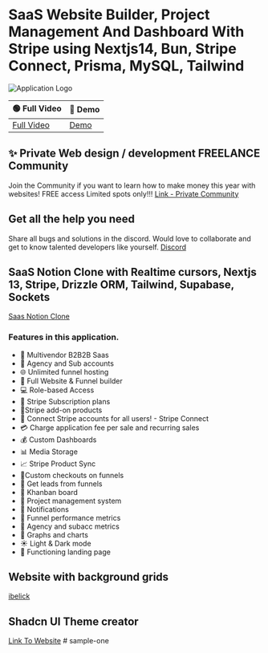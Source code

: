 # SaaS Website Builder, Project Management And Dashboard With Stripe using Nextjs14, Bun, Stripe Connect, Prisma, MySQL, Tailwind

![Application Logo](https://storage.googleapis.com/msgsndr/0wtSXexlPhMN1945ooxW/media/65b7c3d24660477daf3d6708.png)

| 🟢 Full Video | 🔴 Demo |
|------------|------|
| [Full Video](https://youtu.be/6omuUOZcWL0) | [Demo](https://webprodigies.com/demo) |

## ✨ Private Web design / development FREELANCE Community 
Join the Community if you want to learn how to make money this year with websites! 
FREE access Limited spots only!!!
[Link - Private Community](https://webprodigies.com/communities)

## Get all the help you need
Share all bugs and solutions in the discord. Would love to collaborate and get to know talented developers like yourself. 
[Discord](https://discord.gg/GG4wJkxh)

## SaaS Notion Clone with Realtime cursors, Nextjs 13, Stripe, Drizzle ORM, Tailwind, Supabase, Sockets
[Saas Notion Clone](https://www.youtube.com/watch?v=A3l6YYkXzzg)

### Features in this application.
- 🤯 Multivendor B2B2B Saas
- 🏢 Agency and Sub accounts
- 🌐 Unlimited funnel hosting
- 🚀 Full Website & Funnel builder
- 💻 Role-based Access
- 🔄 Stripe Subscription plans
- 🛒Stripe add-on products
- 🔐 Connect Stripe accounts for all users! - Stripe Connect
- 💳 Charge application fee per sale and recurring sales
- 💰 Custom Dashboards
- 📊 Media Storage
- 📈 Stripe Product Sync
- 📌Custom checkouts on funnels
- 📢 Get leads from funnels
- 🎨 Khanban board
- 📂 Project management system
- 🔗 Notifications
- 📆 Funnel performance metrics
- 🧾 Agency and subacc metrics
- 🌙 Graphs and charts
- ☀️ Light & Dark mode
- 📄 Functioning landing page


## Website with background grids
[ibelick](https://bg.ibelick.com/)

## Shadcn UI Theme creator
[Link To Website](https://gradient.page/tools/shadcn-ui-theme-generator)
#   s a m p l e - o n e  
 